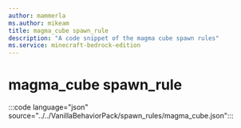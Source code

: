 ```yaml
---
author: mammerla
ms.author: mikeam
title: magma_cube spawn_rule
description: "A code snippet of the magma cube spawn rules"
ms.service: minecraft-bedrock-edition
---
```


# magma_cube spawn_rule

:::code language="json" source="../../VanillaBehaviorPack/spawn_rules/magma_cube.json":::
